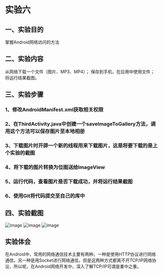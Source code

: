 # 实验六
##  一、实验目的
掌握Android网络访问的方法
## 二、实验内容
从网络下载一个文件（图片、MP3、MP4）；
保存到手机，在应用中使用文件；
将运行结果截图。
## 三、实验步骤
### 1、修改AndroidManifest.xml获取相关权限
### 2、在ThirdActivity.java中创建一个saveImageToGallery方法，调用这个方法可以保存图片至本地相册
### 3、下载图片时开辟一个新的线程用来下载图片，这是将要下载的是上个实验的截图
### 4、将下载的图片转换为位图送给ImageView
### 5、运行代码，查看图片是否下载成功，并将运行结果截图
### 6、使用Git将代码提交至自己的库中
## 四、实验截图
![image](https://github.com/imagic97/android-labs-2018/blob/master/com1614080901222/实验6截图1.jpg)
![image](https://github.com/imagic97/android-labs-2018/blob/master/com1614080901222/实验6截图2.png)
![image](https://github.com/imagic97/android-labs-2018/blob/master/com1614080901222/实验6截图3.png)
## 实验体会
在Android中，常用的网络通信技术主要有两种，一种是使用HTTP协议进行网络通信，另一种是用Socket进行网络通信，但是这两种方式都离不开TCP/IP网络协议，所以呢，在Android网络开发中，深入了解TCP/IP可谓是重中之重。
